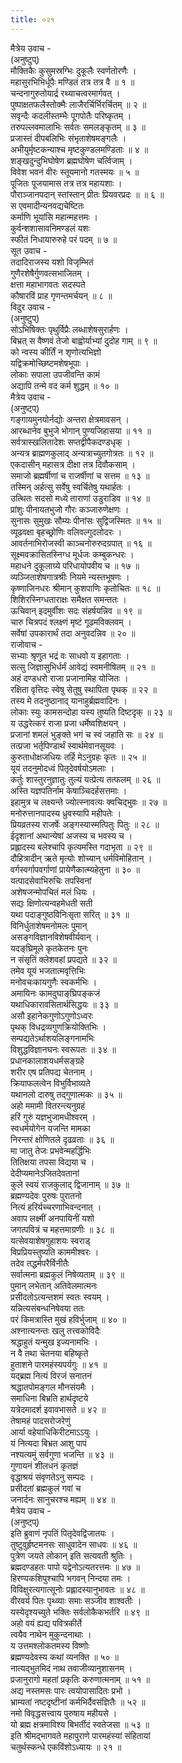 ```yaml
---
title: ०२१
---
```

मैत्रेय उवाच -  
(अनुष्टुप्)  
मौक्तिकैः कुसुमस्रग्भिः दुकूलैः स्वर्णतोरणैः ।  
महासुरभिभिर्धूपैः मण्डितं तत्र तत्र वै ॥ १ ॥  
चन्दनागुरुतोयार्द्र रथ्याचत्वरमार्गवत् ।  
पुष्पाक्षतफलैस्तोक्मैः लाजैरर्चिर्भिरर्चितम् ॥ २ ॥  
सवृन्दैः कदलीस्तम्भैः पूगपोतैः परिष्कृतम् ।  
तरुपल्लवमालाभिः सर्वतः समलङ्‌कृतम् ॥ ३ ॥  
प्रजास्तं दीपबलिभिः संभृताशेषमङ्‌गलैः ।  
अभीयुर्मृष्टकन्याश्च मृष्टकुण्डलमण्डिताः ॥ ४ ॥  
शङ्‌खदुन्दुभिघोषेण ब्रह्मघोषेण चर्त्विजाम् ।  
विवेश भवनं वीरः स्तूयमानो गतस्मयः ॥ ५ ॥  
पूजितः पूजयामास तत्र तत्र महायशाः ।  
पौराञ्जानपदान् स्तांस्तान् प्रीतः प्रियवरप्रदः ॥ ॥ ६ ॥  
स एवमादीन्यनवद्यचेष्टितः  
कर्माणि भूयांसि महान्महत्तमः ।  
कुर्वन्शशासावनिमण्डलं यशः  
स्फीतं निधायारुरुहे परं पदम् ॥ ७ ॥  
सूत उवाच -  
तदादिराजस्य यशो विजृम्भितं  
गुणैरशेषैर्गुणवत्सभाजितम् ।  
क्षत्ता महाभागवतः सदस्पते  
कौषारविं प्राह गृणन्तमर्चयन् ॥ ८ ॥  
विदुर उवाच -  
(अनुष्टुप्)  
सोऽभिषिक्तः पृथुर्विप्रैः लब्धाशेषसुरार्हणः ।  
बिभ्रत् स वैष्णवं तेजो बाह्वोर्याभ्यां दुदोह गाम् ॥ ९ ॥  
को न्वस्य कीर्तिं न शृणोत्यभिज्ञो  
यद्विक्रमोच्छिष्टमशेषभूपाः ।  
लोकाः सपाला उपजीवन्ति कामं  
अद्यापि तन्मे वद कर्म शुद्धम् ॥ १० ॥  
मैत्रेय उवाच -  
(अनुष्ट्प्)  
गङ्‌गायमुनयोर्नद्योः अन्तरा क्षेत्रमावसन् ।  
आरब्धानेव बुभुजे भोगान् पुण्यजिहासया ॥ ११ ॥  
सर्वत्रास्खलितादेशः सप्तद्वीपैकदण्डधृक् ।  
अन्यत्र ब्राह्मणकुलाद् अन्यत्राच्युतगोत्रतः ॥ १२ ॥  
एकदासीन् महासत्र दीक्षा तत्र दिवौकसाम् ।  
समाजो ब्रह्मर्षीणां च राजर्षीणां च सत्तम ॥ १३ ॥  
तस्मिन् अर्हत्सु सर्वेषु स्वर्चितेषु यथार्हतः ।  
उत्थितः सदसो मध्ये ताराणां उडुराडिव ॥ १४ ॥  
प्रांशुः पीनायतभुजो गौरः कञ्जारुणेक्षणः ।  
सुनासः सुमुखः सौम्यः पीनांसः सुद्विजस्मितः ॥ १५ ॥  
व्यूढवक्षा बृहच्छ्रोणिः वलिवल्गुदलोदरः ।  
आवर्तनाभिरोजस्वी काञ्चनोरुरुदग्रपात् ॥ १६ ॥  
सूक्ष्मवक्रासितस्निग्ध मूर्धजः कम्बुकन्धरः ।  
महाधने दुकूलाग्र्ये परिधायोपवीय च ॥ १७ ॥  
व्यञ्जिताशेषगात्रश्रीः नियमे न्यस्तभूषणः ।  
कृष्णाजिनधरः श्रीमान् कुशपाणिः कृतोचितः ॥ १८ ॥  
शिशिरस्निग्धताराक्षः समैक्षत समन्ततः ।  
ऊचिवान् इदमुर्वीशः सदः संहर्षयन्निव ॥ १९ ॥  
चारु चित्रपदं श्लक्ष्णं मृष्टं गूढमविक्लवम् ।  
सर्वेषां उपकारार्थं तदा अनुवदन्निव ॥ २० ॥  
राजोवाच -  
सभ्याः श्रृणुत भद्रं वः साधवो य इहागताः ।  
सत्सु जिज्ञासुभिर्धर्मं आवेद्यं स्वमनीषितम् ॥ २१ ॥  
अहं दण्डधरो राजा प्रजानामिह योजितः ।  
रक्षिता वृत्तिदः स्वेषु सेतुषु स्थापिता पृथक् ॥ २२ ॥  
तस्य मे तदनुष्ठानाद् यानाहुर्ब्रह्मवादिनः ।  
लोकाः स्युः कामसन्दोहा यस्य तुष्यति दिष्टदृक् ॥ २३ ॥  
य उद्धरेत्करं राजा प्रजा धर्मेष्वशिक्षयन् ।  
प्रजानां शमलं भुङ्‌क्ते भगं च स्वं जहाति सः ॥ २४ ॥  
तत्प्रजा भर्तृपिण्डार्थं स्वार्थमेवानसूयवः ।  
कुरुताधोक्षजधियः तर्हि मेऽनुग्रहः कृतः ॥ २५ ॥  
यूयं तदनुमोदध्वं पितृदेवर्षयोऽमलाः ।  
कर्तुः शास्तुरनुज्ञातुः तुल्यं यत्प्रेत्य तत्फलम् ॥ २६ ॥  
अस्ति यज्ञपतिर्नाम केषाञ्चिदर्हसत्तमाः ।  
इहामुत्र च लक्ष्यन्ते ज्योत्स्नावत्यः क्वचिद्भुवः ॥ २७ ॥  
मनोरुत्तानपादस्य ध्रुवस्यापि महीपतेः ।  
प्रियव्रतस्य राजर्षेः अङ्‌गस्यास्मत्पितुः पितुः ॥ २८ ॥  
ईदृशानां अथान्येषां अजस्य च भवस्य च ।  
प्रह्लादस्य बलेश्चापि कृत्यमस्ति गदाभृता ॥ २९ ॥  
दौहित्रादीन् ऋते मृत्योः शोच्यान् धर्मविमोहितान् ।  
वर्गस्वर्गापवर्गाणां प्रायेणैकात्म्यहेतुना ॥ ३० ॥  
यत्पादसेवाभिरुचिः तपस्विनां  
अशेषजन्मोपचितं मलं धियः ।  
सद्यः क्षिणोत्यन्वहमेधती सती  
यथा पदाङ्‌गुष्ठविनिःसृता सरित् ॥ ३१ ॥  
विनिर्धुताशेषमनोमलः पुमान्  
असङ्‌गविज्ञानविशेषवीर्यवान् ।  
यदङ्‌घ्रिमूले कृतकेतनः पुनः  
न संसृतिं क्लेशवहां प्रपद्यते ॥ ३२ ॥  
तमेव यूयं भजतात्मवृत्तिभिः  
मनोवचःकायगुणैः स्वकर्मभिः ।  
अमायिनः कामदुघाङ्‌घ्रिपङ्‌कजं  
यथाधिकारावसितार्थसिद्धयः ॥ ३३ ॥  
असौ इहानेकगुणोऽगुणोऽध्वरः  
पृथक् विधद्रव्यगुणक्रियोक्तिभिः ।  
सम्पद्यतेऽर्थाशयलिङ्‌गनामभिः  
विशुद्धविज्ञानघनः स्वरूपतः ॥ ३४ ॥  
प्रधानकालाशयधर्मसङ्‌ग्रहे  
शरीर एष प्रतिपद्य चेतनाम् ।  
क्रियाफलत्वेन विभुर्विभाव्यते  
यथानलो दारुषु तद्गुणात्मकः ॥ ३५ ॥  
अहो ममामी वितरन्त्यनुग्रहं  
हरिं गुरुं यज्ञभुजामधीश्वरम् ।  
स्वधर्मयोगेन यजन्ति मामका  
निरन्तरं क्षोणितले दृढव्रताः ॥ ३६ ॥  
मा जातु तेजः प्रभवेन्महर्द्धिभिः  
तितिक्षया तपसा विद्यया च ।  
देदीप्यमानेऽजितदेवतानां  
कुले स्वयं राजकुलाद् द्विजानाम् ॥ ३७ ॥  
ब्रह्मण्यदेवः पुरुषः पुरातनो  
नित्यं हरिर्यच्चरणाभिवन्दनात् ।  
अवाप लक्ष्मीं अनपायिनीं यशो  
जगत्पवित्रं च महत्तमाग्रणीः ॥ ३८ ॥  
यत्सेवयाशेषगुहाशयः स्वराड्  
विप्रप्रियस्तुष्यति काममीश्वरः ।  
तदेव तद्धर्मपरैर्विनीतैः  
सर्वात्मना ब्रह्मकुलं निषेव्यताम् ॥ ३९ ॥  
पुमान् लभेतान् अतिवेलमात्मनः  
प्रसीदतोऽत्यन्तशमं स्वतः स्वयम् ।  
यन्नित्यसंबन्धनिषेवया ततः  
परं किमत्रास्ति मुखं हविर्भुजाम् ॥ ४० ॥  
अश्नात्यनन्तः खलु तत्त्वकोविदैः  
श्रद्धाहुतं यन्मुख इज्यनामभिः ।  
न वै तथा चेतनया बहिष्कृते  
हुताशने पारमहंस्यपर्यगुः ॥ ४१ ॥  
यद्ब्रह्म नित्यं विरजं सनातनं  
श्रद्धातपोमङ्‌गल मौनसंयमैः ।  
समाधिना बिभ्रति हार्थदृष्टये  
यत्रेदमादर्श इवावभासते ॥ ४२ ॥  
तेषामहं पादसरोजरेणुं  
आर्या वहेयाधिकिरीटमाऽऽयुः ।  
यं नित्यदा बिभ्रत आशु पापं  
नश्यत्यमुं सर्वगुणा भजन्ति ॥ ४३ ॥  
गुणायनं शीलधनं कृतज्ञं  
वृद्धाश्रयं संवृणतेऽनु सम्पदः ।  
प्रसीदतां ब्रह्मकुलं गवां च  
जनार्दनः सानुचरश्च मह्यम् ॥ ४४ ॥  
मैत्रेय उवाच -  
(अनुष्ट्प्)  
इति ब्रुवाणं नृपतिं पितृदेवद्विजातयः ।  
तुष्टुवुर्हृष्टमनसः साधुवादेन साधवः ॥ ४६ ॥  
पुत्रेण जयते लोकान् इति सत्यवती श्रुतिः ।  
ब्रह्मदण्डहतः पापो यद्वेनोऽत्यतरत्तमः ॥ ४७ ॥  
हिरण्यकशिपुश्चापि भगवन् निन्दया तमः ।  
विविक्षुरत्यगात्सूनोः प्रह्लादस्यानुभावतः ॥ ४८ ॥  
वीरवर्य पितः पृथ्व्याः समाः सञ्जीव शाश्वतीः ।  
यस्येदृश्यच्युते भक्तिः सर्वलोकैकभर्तरि ॥ ४९ ॥  
अहो वयं ह्यद्य पवित्रकीर्ते  
त्वयैव नाथेन मुकुन्दनाथाः ।  
य उत्तमश्लोकतमस्य विष्णोः  
ब्रह्मण्यदेवस्य कथां व्यनक्ति ॥ ५० ॥  
नात्यद्भुतमिदं नाथ तवाजीव्यानुशासनम् ।  
प्रजानुरागो महतां प्रकृतिः करुणात्मनाम् ॥ ५१ ॥  
अद्य नस्तमसः पारः त्वयोपासादितः प्रभो ।  
भ्राम्यतां नष्टदृष्टीनां कर्मभिर्दैवसंज्ञितैः ॥ ५२ ॥  
नमो विवृद्धसत्त्वाय पुरुषाय महीयसे ।  
यो ब्रह्म क्षत्रमाविश्य बिभर्तीदं स्वतेजसा ॥ ५३ ॥  
इति श्रीमद्‌भागवते महापुराणे पारमहंस्यां संहितायां  
चतुर्थस्कन्धे एकविंशोऽध्यायः ॥ २१ ॥